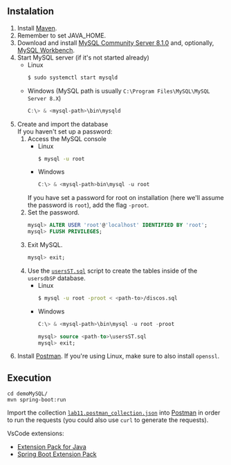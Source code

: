 


## Instalation
1. Install [Maven](https://maven.apache.org/install.html).
2. Remember to set JAVA_HOME.
3. Download and install [MySQL Community Server 8.1.0](https://dev.mysql.com/downloads/mysql/) and, optionally, [MySQL Workbench](https://dev.mysql.com/downloads/workbench/).
4. Start MySQL server (if it's not started already)
    - Linux
        ```bash
        $ sudo systemctl start mysqld
        ```
    - Windows (MySQL path is usually `C:\Program Files\MySQL\MySQL Server 8.X`)
        ```powershell
        C:\> & <mysql-path>\bin\mysqld
        ```
5. Create and import the database  
    If you haven't set up a password:
    1. Access the MySQL console
        - Linux
            ```bash
            $ mysql -u root
            ```
        - Windows
            ```powershell
            C:\> & <mysql-path>bin\mysql -u root
            ```
        If you have set a password for root on installation (here we'll assume the password is `root`), add the flag `-proot`.
    2. Set the password.
        ```sql
        mysql> ALTER USER 'root'@'localhost' IDENTIFIED BY 'root';
        mysql> FLUSH PRIVILEGES;
        ```
    3. Exit MySQL.
        ```sql
        mysql> exit;
        ```
    4. Use the [`usersST.sql`](usersST.sql) script to create the tables inside of the `usersdbSP` database.
        - Linux
            ```bash
            $ mysql -u root -proot < <path-to>/discos.sql
            ```
        - Windows
            ```powershell
            C:\> & <mysql-path>\bin\mysql -u root -proot
            ```
            ```sql
            mysql> source <path-to>\usersST.sql
            mysql> exit;
6. Install [Postman](https://www.postman.com/downloads/). If you're using Linux, make sure to also install `openssl`.


## Execution
```
cd demoMySQL/
mvn spring-boot:run
```

Import the collection [`lab11.postman_collection.json`](lab11.postman_collection.json) into [Postman](https://www.postman.com/downloads/) in order to run the requests (you could also use `curl` to generate the requests).


VsCode extensions:
- [Extension Pack for Java](https://marketplace.visualstudio.com/items?itemName=vscjava.vscode-java-pack)
- [Spring Boot Extension Pack](https://marketplace.visualstudio.com/items?itemName=vmware.vscode-boot-dev-pack)